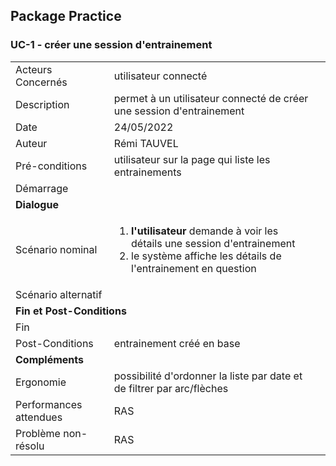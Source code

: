 ## Package Practice
### UC-1 - créer une session d'entrainement

<table>
    <tbody>
        <tr>
            <td>
                Acteurs Concernés
            </td>
            <td>
                utilisateur connecté
            </td>
        </tr>
        <tr>
            <td>
                Description
            </td>
            <td>
                permet à un utilisateur connecté de créer une session d'entrainement
            </td>
        </tr>
        <tr>
            <td>
                Date
            </td>
            <td>
                24/05/2022
            </td>
        </tr>
        <tr>
            <td>
                Auteur
            </td>
            <td>
                Rémi TAUVEL
            </td>
        </tr>
        <tr>
            <td>
                Pré-conditions
            </td>
            <td>
                utilisateur sur la page qui liste les entrainements
            </td>
        </tr>
        <tr>
            <td>
                Démarrage
            </td>
            <td>
            </td>
        </tr>
        <tr>
            <td colspan="2">
                <strong>Dialogue</strong>
            </td>
        </tr>
        <tr>
            <td>
                Scénario nominal
            </td>
            <td>
              <ol>
                  <li>
                    <strong>l'utilisateur</strong> demande à voir les détails une session d'entrainement
                  </li>
                <li>
                    le système affiche les détails de l'entrainement en question
                </li>
              </ol>
            </td>
        </tr>
        <tr>
            <td>
                Scénario alternatif
            </td>
            <td>
              <ul style="list-style: none" >
              </ul>
            </td>
        </tr>
        <tr>
            <td colspan="2">
                <strong>Fin et Post-Conditions</strong>
            </td>
        </tr>
        <tr>
            <td>
                Fin
            </td>
            <td>
            </td>
        </tr>
        <tr>
            <td>
                Post-Conditions
            </td>
            <td>
                entrainement créé en base
            </td>
        </tr>
        <tr>
            <td colspan="2">
                <strong>Compléments</strong>
            </td>
            <td>
            </td>
        </tr>
        <tr>
            <td>
                Ergonomie
            </td>
            <td>
                possibilité d'ordonner la liste par date et de filtrer par arc/flèches
            </td>
        </tr>
        <tr>
            <td>
                Performances attendues
            </td>
            <td>
                RAS
            </td>
        </tr>
        <tr>
            <td>
                Problème non-résolu
            </td>
            <td>
                RAS
            </td>
        </tr>
    </tbody>
</table>